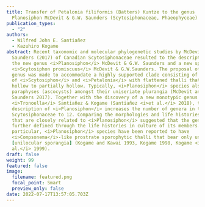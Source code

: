 ```yaml
---
title: Transfer of Petalonia filiformis (Batters) Kuntze to the genus
  Planosiphon McDevit & G.W. Saunders (Scytosiphonaceae, Phaeophyceae)
publication_types:
  - "2"
authors:
  - Wilfred John E. Santiañez
  - Kazuhiro Kogame
abstract: Recent taxonomic and molecular phylogenetic studies by McDevit &
  Saunders (2017) of Canadian Scytosiphonaceae resulted to the description of
  the new genus <i>Planosiphon</i> McDevit & G.W. Saunders and a new species
  <i>Scytosiphon promiscuus</i> McDevit & G.W.Saunders. The proposal of the new
  genus was made to accommodate a highly supported clade consisting of species
  of <i>Scytosiphon</i> and <i>Petalonia</i> with flattened thalli that are
  hollow to partially hollow. Typically, <i>Planosiphon</i> species also lack
  paraphyses (ascocysts) amongst their uniseriate plurangia (McDevit and
  Saunders 2017). Together with the discovery of a new monotypic genus
  <i>Tronoella</i> Santiañez & Kogame (Santiañez <i>et al.</i> 2018), the
  description of <i>Planosiphon</i> increases the number of genera in the family
  Scytosiphonaceae to 12. Comparing the morphologies and life histories of taxa
  that are closely related to <i>Planosiphon</i> suggested that the genus can be
  further defined through the life histories in culture of its members. In
  particular, <i>Planosiphon</i> species have been reported to have
  <i>Compsonema</i>-like prostrate sporophytic thalli that bear only unangia
  [unilocular sporangia] (Kogame and Kawai 1993, Kogame 1998, Kogame <i>et
  al.</i> 1999).
draft: false
weight: 99
featured: false
image:
  filename: featured.png
  focal_point: Smart
  preview_only: false
date: 2022-07-17T13:57:05.703Z
---
```

